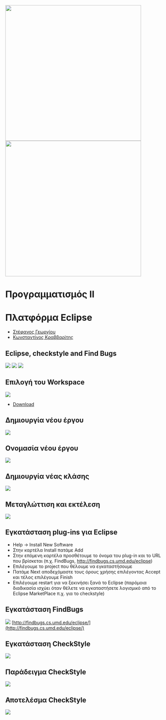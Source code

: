 <img src="media/AUEB_logo.jpg" width="425" /> <img src="media/BA_Lab.png" width="425" />
# Προγραμματισμός ΙΙ
# Πλατφόρμα Eclipse

* [Στέφανος Γεωργίου](https://www.balab.aueb.gr/stefanos-georgiou.html)
* [Κωνσταντίνος Κραββαρίτης](https://www.balab.aueb.gr/konstantinos-kravvaritis.html)


## Eclipse, checkstyle and Find Bugs

![](media/eclipseIcon.png)
![](media/checkStyleIcon.png)
![](media/findBugsIcon.png)


## Επιλογή του Workspace

![](media/selectWorkstation.png)

* [Download](https://www.eclipse.org/)


## Δημιουργία νέου έργου

![](media/createNewProject.png)


## Ονομασία νέου έργου

![](media/nameNewProject.png)


## Δημιουργία νέας κλάσης 

![](media/createNewClass.png)


## Μεταγλώττιση και εκτέλεση

![](media/compileAndRun.png)


## Εγκατάσταση plug-ins για Eclipse

* Help -> Install New Software
* Στην καρτέλα Install πατάμε Αdd
* Στην επόμενη καρτέλα προσθέτουμε το όνομα του plug-in και το URL που βρίσκεται (π.χ. FindBugs, http://findbugs.cs.umd.edu/eclipse)
* Επιλέγουμε το project που θέλουμε να εγκαταστήσουμε
* Πατάμε Next αποδεχόμαστε τους όρους χρήσης επιλέγοντας Accept και τέλος επιλέγουμε Finish
* Επιλέγουμε restart για να ξεκινήσει ξανά το Eclipse (παρόμοια διαδικασία ισχύει όταν θέλετε να εγκαταστήσετε λογισμικό από το Εclipse MarketPlace π.χ. για το checkstyle)


## Εγκατάσταση FindBugs

![](media/installFindBugs.png)
[http://findbugs.cs.umd.edu/eclipse/](http://findbugs.cs.umd.edu/eclipse/)

## Εγκατάσταση CheckStyle

![](media/installCheckStyles.png)


## Παράδειγμα CheckStyle

![](media/exampleCheckStyle_resize.png)


## Αποτελέσμα CheckStyle
![](media/resultsOfCheckStyle.png)
